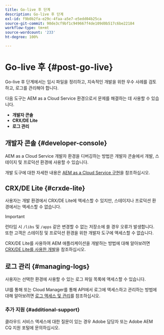 ```yaml
---
title: Go-live 후 단계
description: Go-live 후 단계
exl-id: f9b0b2fa-e29c-4faa-a5e7-e5edd04b25ca
source-git-commit: 90de3cf9bf1c949667f4de109d0b517c6be22184
workflow-type: tm+mt
source-wordcount: '233'
ht-degree: 100%

---
```


# Go-live 후 {#post-go-live}

Go-live 후 단계에서는 임시 파일을 정리하고, 지속적인 개발을 위한 우수 사례를 검토하고, 로그를 관리해야 합니다.

다음 도구는 AEM as a Cloud Service 환경으로서 문제를 해결하는 데 사용할 수 있습니다.

* **개발자 콘솔**
* **CRX/DE Lite**
* **로그 관리**


## 개발자 콘솔 {#developer-console}

AEM as a Cloud Service 개발자 환경을 디버깅하는 방법은 개발자 콘솔에서 개발, 스테이지 및 프로덕션 환경에 사용할 수 있습니다.

개발 도구에 대한 자세한 내용은 [AEM as a Cloud Service 구현](https://docs.adobe.com/content/help/ko-KR/experience-manager-cloud-service/implementing/developing/development-guidelines.html#aem-as-a-cloud-service-development-tools)을 참조하십시오.

## CRX/DE Lite {#crxde-lite}

사용자는 개발 환경에서 CRX/DE Lite에 액세스할 수 있지만, 스테이지나 프로덕션 환경에서는 액세스할 수 없습니다.

>[!IMPORTANT]
>런타임 시 `/libs` 및 `/apps` 같은 변경할 수 없는 저장소에 쓸 경우 오류가 발생합니다. 또한 고객은 스테이징 및 프로덕션 환경을 위한 개발자 도구에 액세스할 수 없습니다.

CRX/DE Lite를 사용하여 AEM 애플리케이션을 개발하는 방법에 대해 알아보려면 [CRX/DE Lite를 사용한 개발](/help/implementing/developing/tools/crxde.md)을 참조하십시오.

## 로그 관리 {#managing-logs}

사용자는 선택한 환경에 사용할 수 있는 로그 파일 목록에 액세스할 수 있습니다.

UI를 통해 또는 Cloud Manager를 통해 API에서 로그에 액세스하고 관리하는 방법에 대해 알아보려면 [로그 액세스 및 관리](https://docs.adobe.com/content/help/ko-KR/experience-manager-cloud-service/implementing/using-cloud-manager/manage-logs.html)를 참조하십시오.

### 추가 지원 {#additional-support}

클라우드 서비스 액세스에 대한 질문이 있는 경우 Adobe 담당자 또는 Adobe AEM CQ 지원 포털에 문의하십시오.
